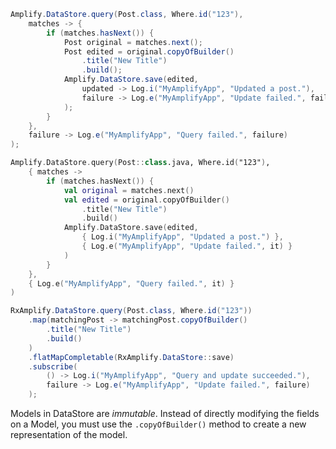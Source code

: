 <amplify-block-switcher>
<amplify-block name="Java">

```java
Amplify.DataStore.query(Post.class, Where.id("123"),
    matches -> {
        if (matches.hasNext()) {
            Post original = matches.next();
            Post edited = original.copyOfBuilder()
                .title("New Title")
                .build();
            Amplify.DataStore.save(edited,
                updated -> Log.i("MyAmplifyApp", "Updated a post."),
                failure -> Log.e("MyAmplifyApp", "Update failed.", failure)
            );
        }
    },
    failure -> Log.e("MyAmplifyApp", "Query failed.", failure)
);
```

</amplify-block>
<amplify-block name="Kotlin">

```kotlin
Amplify.DataStore.query(Post::class.java, Where.id("123"),
    { matches ->
        if (matches.hasNext()) {
            val original = matches.next()
            val edited = original.copyOfBuilder()
                .title("New Title")
                .build()
            Amplify.DataStore.save(edited,
                { Log.i("MyAmplifyApp", "Updated a post.") },
                { Log.e("MyAmplifyApp", "Update failed.", it) }
            )
        }
    },
    { Log.e("MyAmplifyApp", "Query failed.", it) }
)
```

</amplify-block>
<amplify-block name="RxJava">

```java
RxAmplify.DataStore.query(Post.class, Where.id("123"))
    .map(matchingPost -> matchingPost.copyOfBuilder()
        .title("New Title")
        .build()
    )
    .flatMapCompletable(RxAmplify.DataStore::save)
    .subscribe(
        () -> Log.i("MyAmplifyApp", "Query and update succeeded."),
        failure -> Log.e("MyAmplifyApp", "Update failed.", failure)
    );
```

</amplify-block>
</amplify-block-switcher>

<amplify-callout>

Models in DataStore are *immutable*. Instead of directly modifying the fields on a Model, you must use the `.copyOfBuilder()` method to create a new representation of the model.

</amplify-callout>
